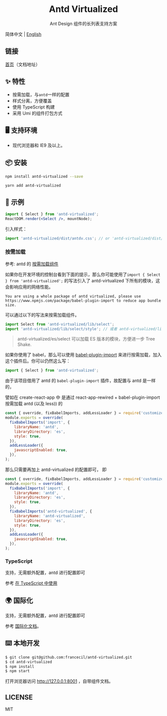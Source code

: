 <h1 align="center">Antd Virtualized</h1>
<div align="center">

Ant Design 组件的长列表支持方案

</div>

简体中文 | [English](./README-en_US.md)

## 链接

[首页](https://francecil.github.io/antd-virtualized/)（文档地址）

## ✨ 特性

- 按需加载，与`antd`一样的配置
- 样式分离，方便覆盖
- 使用 TypeScript 构建
- 采用 Umi 的组件打包方式

## 🖥 支持环境

- 现代浏览器和 IE9 及以上。

## 📦 安装

```bash
npm install antd-virtualized --save
```

```bash
yarn add antd-virtualized
```

## 🔨 示例

```jsx
import { Select } from 'antd-virtualized';
ReactDOM.render(<Select />, mountNode);
```

引入样式：

```jsx
import 'antd-virtualized/dist/antdv.css'; // or 'antd-virtualized/dist/antdv.less'
```

### 按需加载

参考: antd 的 [按需加载组件](https://ant.design/docs/react/getting-started-cn#按需加载)

如果你在开发环境的控制台看到下面的提示，那么你可能使用了`import { Select } from 'antd-virtualized';` 的写法引入了 antd-virtualized 下所有的模块，这会影响应用的网络性能。

```
You are using a whole package of antd virtualized, please use https://www.npmjs.com/package/babel-plugin-import to reduce app bundle size.
```

可以通过以下的写法来按需加载组件。

```jsx
import Select from 'antd-virtualized/lib/select';
import 'antd-virtualized/lib/select/style'; // 或者 antd-virtualized/lib/select/style/css 加载 css 文件
```

> antd-virtualized/es/select 可以加载 ES 版本的模块，方便进一步 Tree Shake.

如果你使用了 babel，那么可以使用 [babel-plugin-import](https://github.com/ant-design/babel-plugin-import) 来进行按需加载，加入这个插件后。你可以仍然这么写：

```jsx
import { Select } from 'antd-virtualized';
```

由于该项目借用了 antd 的 `babel-plugin-import` 插件，故配置与 antd 是一样的，

譬如在 create-react-app 中 是通过 react-app-rewired + babel-plugin-import 按需加载 antd (以及 less)) 的

```js
const { override, fixBabelImports, addLessLoader } = require('customize-cra');
module.exports = override(
  fixBabelImports('import', {
    libraryName: 'antd',
    libraryDirectory: 'es',
    style: true,
  }),
  addLessLoader({
    javascriptEnabled: true,
  }),
);
```

那么只需要再加上 antd-virtualized 的配置即可， 即

```js
const { override, fixBabelImports, addLessLoader } = require('customize-cra');
module.exports = override(
  fixBabelImports('import', {
    libraryName: 'antd',
    libraryDirectory: 'es',
    style: true,
  }),
  fixBabelImports('antd-virtualized', {
    libraryName: 'antd-virtualized',
    libraryDirectory: 'es',
    style: true,
  }),
  addLessLoader({
    javascriptEnabled: true,
  }),
);
```

### TypeScript

支持，无需额外配置，antd 进行配置即可

参考 [在 TypeScript 中使用](https://ant.design/docs/react/use-in-typescript-cn)

## 🌍 国际化

支持，无需额外配置，antd 进行配置即可

参考 [国际化文档](http://ant.design/docs/react/i18n-cn)。

## ⌨️ 本地开发

```bash
$ git clone git@github.com:francecil/antd-virtualized.git
$ cd antd-virtualized
$ npm install
$ npm start
```

打开浏览器访问 http://127.0.0.1:8001 ，自带组件文档。

## LICENSE

MIT
